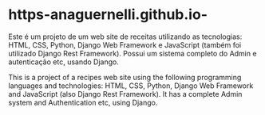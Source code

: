 # https-anaguernelli.github.io-
Este é um projeto de um web site de receitas utilizando as tecnologias: HTML, CSS, Python, Django Web Framework e JavaScript (também foi utilizado Django Rest Framework). Possui um sistema completo do Admin e autenticação etc, usando Django.

This is a project of a recipes web site using the following programming languages and technologies: HTML, CSS, Python, Django Web Framework and JavaScript (also Django Rest Framework). It has a complete Admin system and Authentication etc, using Django.
